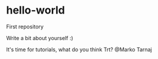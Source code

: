 # hello-world
First repository

Write a bit about yourself :)

It's time for tutorials, what do you think Trt? @Marko Tarnaj
